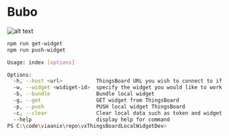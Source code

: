 # Bubo
![alt text](https://legendary-digital-network-assets.s3.amazonaws.com/wp-content/uploads/2021/11/12201443/Bubo-the-Owl-life-size-figure-standing.jpg)


```bash
npm run get-widget
npm run push-widget
```

```bash
Usage: index [options]

Options:
  -h, --host <url>           ThingsBoard URL you wish to connect to if you opt to not set an env variable
  -w, --widget <widiget-id>  specify the widget you would like to work with
  -b, --bundle               Bundle local widget
  -g, --get                  GET widget from ThingsBoard
  -p, --push                 PUSH local widget ThingsBoard
  -c, --clear                Clear local data such as token and widget id
  --help                     display help for command
PS C:\code\viaanix\repo\vxThingsBoardLocalWidgetDev>
```

